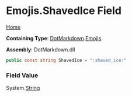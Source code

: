 # Emojis\.ShavedIce Field

[Home](../../../README.md)

**Containing Type**: [DotMarkdown](../../README.md)\.[Emojis](../README.md)

**Assembly**: DotMarkdown\.dll

```csharp
public const string ShavedIce = ":shaved_ice:"
```

### Field Value

System\.[String](https://docs.microsoft.com/en-us/dotnet/api/system.string)